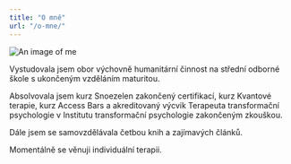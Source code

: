 ```yaml
---
title: "O mně"
url: "/o-mne/"
---
```


![An image of me](/ja.jpg)

Vystudovala jsem obor výchovně humanitární činnost na střední odborné škole s ukončeným vzděláním maturitou.

Absolvovala jsem kurz Snoezelen zakončený certifikací, kurz Kvantové terapie, kurz Access Bars a akreditovaný výcvik Terapeuta transformační psychologie v Institutu transformační psychologie zakončeným zkouškou.

Dále jsem se samovzdělávala četbou knih a zajímavých článků.

Momentálně se věnuji individuální terapii.

